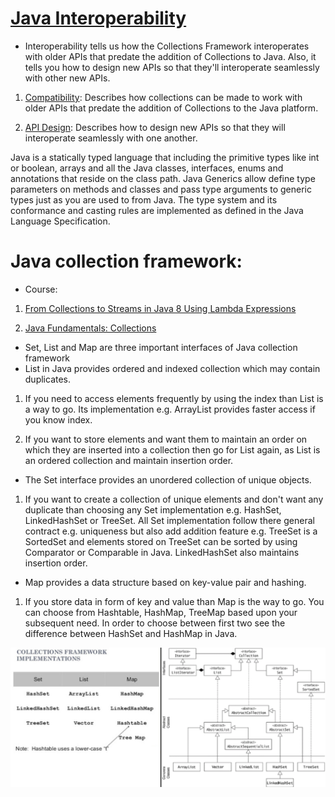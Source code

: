 # [Java Interoperability](https://docs.oracle.com/javase/tutorial/collections/interoperability/index.html)
- Interoperability tells us how the Collections Framework interoperates with older APIs that predate the addition of Collections to Java. Also, it tells you how to design new APIs so that they'll interoperate seamlessly with other new APIs.

1. [Compatibility](https://docs.oracle.com/javase/tutorial/collections/interoperability/compatibility.html): Describes how collections can be made to work with older APIs that predate the addition of Collections to the Java platform.

2. [API Design](https://docs.oracle.com/javase/tutorial/collections/interoperability/api-design.html): Describes how to design new APIs so that they will interoperate seamlessly with one another.

Java is a statically typed language that including the primitive types like int or boolean, arrays and all the Java classes, interfaces, enums and annotations that reside on the class path.  Java Generics allow define type parameters on methods and classes and pass type arguments to generic types just as you are used to from Java. The type system and its conformance and casting rules are implemented as defined in the Java Language Specification.

# Java collection framework: 
- Course: 
1. [From Collections to Streams in Java 8 Using Lambda Expressions](https://www.pluralsight.com/courses/java-8-lambda-expressions-collections-streams?clickid=WIiUwpWDFWpZSjkRjB1xvwA%3AUkgXgVV2LxHx2w0&irgwc=1&mpid=1193463&utm_source=impactradius&utm_medium=digital_affiliate&utm_campaign=1193463&aid=7010a000001xAKZAA2)

2. [Java Fundamentals: Collections](https://www.pluralsight.com/courses/java-fundamentals-collections?clickid=WIiUwpWDFWpZSjkRjB1xvwA%3AUkgXgkzmLxHx2w0&irgwc=1&mpid=1193463&utm_source=impactradius&utm_medium=digital_affiliate&utm_campaign=1193463&aid=7010a000001xAKZAA2)

- Set, List and Map are three important interfaces of Java collection framework
- List in Java provides ordered and indexed collection which may contain duplicates.
1. If you need to access elements frequently by using the index than List is a way to go. Its implementation e.g. ArrayList provides faster access if you know index.

2. If you want to store elements and want them to maintain an order on which they are inserted into a collection then go for List again, as List is an ordered collection and maintain insertion order.

- The Set interface provides an unordered collection of unique objects.
1.  If you want to create a collection of unique elements and don't want any duplicate than choosing any Set implementation e.g. HashSet, LinkedHashSet or TreeSet. All Set implementation follow there general contract e.g. uniqueness but also add addition feature e.g. TreeSet is a SortedSet and elements stored on TreeSet can be sorted by using Comparator or Comparable in Java. LinkedHashSet also maintains insertion order.

- Map provides a data structure based on key-value pair and hashing.
1. If you store data in form of key and value than Map is the way to go. You can choose from Hashtable, HashMap, TreeMap based upon your subsequent need. In order to choose between first two see the difference between HashSet and HashMap in Java.

![Java Collection Framework](https://github.com/pedalv/JavaApp/blob/master/Kotlin/JavaCollectionFramework.PNG)
